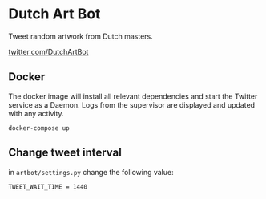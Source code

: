 # Dutch Art Bot
Tweet random artwork from Dutch masters.

[twitter.com/DutchArtBot](https://www.twitter.com/DutchArtBot)

## Docker
The docker image will install all relevant dependencies and start the Twitter service as a Daemon.
Logs from the supervisor are displayed and updated with any activity.
```
docker-compose up
```

## Change tweet interval
in  `artbot/settings.py` change the following value:
```
TWEET_WAIT_TIME = 1440
```
